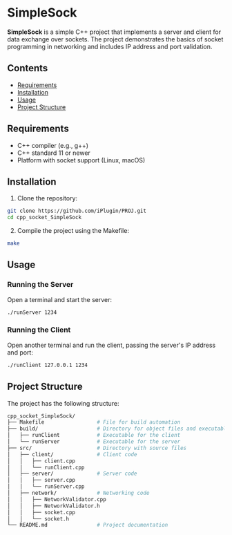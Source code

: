 # SimpleSock

**SimpleSock** is a simple C++ project that implements a server and client for data exchange over sockets. The project demonstrates the basics of socket programming in networking and includes IP address and port validation.

## Contents

- [Requirements](#requirements)
- [Installation](#installation)
- [Usage](#usage)
- [Project Structure](#project-structure)

## Requirements

- C++ compiler (e.g., g++)
- C++ standard 11 or newer
- Platform with socket support (Linux, macOS)

## Installation

1. Clone the repository:
``` Bash
git clone https://github.com/iPlugin/PROJ.git
cd cpp_socket_SimpleSock
```
2. Compile the project using the Makefile:
``` Bash
make
```

## Usage
### Running the Server
Open a terminal and start the server:
``` Bash
./runServer 1234
```

### Running the Client
Open another terminal and run the client, passing the server's IP address and port:

``` Bash
./runClient 127.0.0.1 1234
```

## Project Structure
The project has the following structure:
``` Bash
cpp_socket_SimpleSock/
├── Makefile                 # File for build automation
├── build/                   # Directory for object files and executables
│   ├── runClient            # Executable for the client
│   └── runServer            # Executable for the server
├── src/                     # Directory with source files
│   ├── client/              # Client code
│   │   ├── client.cpp
│   │   └── runClient.cpp
│   ├── server/              # Server code
│   │   ├── server.cpp
│   │   └── runServer.cpp
│   ├── network/             # Networking code
│   │   ├── NetworkValidator.cpp
│   │   ├── NetworkValidator.h
│   │   ├── socket.cpp
│   │   └── socket.h
└── README.md                # Project documentation
```